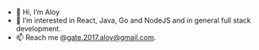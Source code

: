 - 👋 Hi, I’m Aloy
- 👀 I’m interested in React, Java, Go and NodeJS and in general full stack development.
- 📫 Reach me @gate.2017.aloy@gmail.com.

<!---
gate2017aloy/gate2017aloy is a ✨ special ✨ repository because its `README.md` (this file) appears on your GitHub profile.
You can click the Preview link to take a look at your changes.
--->
